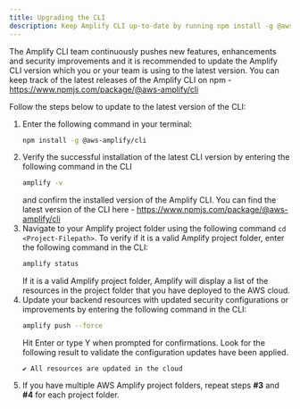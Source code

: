 ```yaml
---
title: Upgrading the CLI
description: Keep Amplify CLI up-to-date by running npm install -g @aws-amplify/cli
---  
```


The Amplify CLI team continuously pushes new features, enhancements and security improvements and it is recommended to update the Amplify CLI version which you or your team is using to the latest version. You can keep track of the latest releases of the Amplify CLI on npm - https://www.npmjs.com/package/@aws-amplify/cli

Follow the steps below to update to the latest version of the CLI:

1. Enter the following command in your terminal: 
    ```bash
    npm install -g @aws-amplify/cli
    ```
2. Verify the successful installation of the latest CLI version by entering the following command in the CLI
    ```bash
    amplify -v
    ```
    and confirm the installed version of the Amplify CLI. You can find the latest version of the CLI here - https://www.npmjs.com/package/@aws-amplify/cli
3. Navigate to your Amplify project folder using the following command `cd <Project-Filepath>`. To verify if it is a valid Amplify project folder, enter the following command in the CLI:
    ```bash
    amplify status
    ```
    If it is a valid Amplify project folder, Amplify will display a list of the resources in the project folder that you have deployed to the AWS cloud. 
4. Update your backend resources with updated security configurations or improvements by entering the following command in the CLI:
    ```bash
    amplify push --force
    ```
    Hit Enter or type Y when prompted for confirmations. Look for the following result to validate the configuration updates have been applied.
    ```console
    ✔ All resources are updated in the cloud 
    ```
5. If you have multiple AWS Amplify project folders, repeat steps **#3** and **#4** for each project folder.